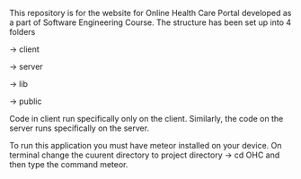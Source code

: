 This repository is for the website for Online Health Care Portal developed as a part of Software Engineering Course. The structure has been set up into 4 folders

-> client

-> server

-> lib

-> public


Code in client run specifically only on the client. Similarly, the code on the server runs specifically on the server.

To run this application you must have meteor installed on your device. 
On terminal change the cuurent directory to project directory -> cd OHC and then type the command meteor.

